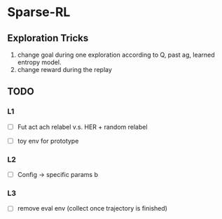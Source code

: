 # Sparse-RL

## Exploration Tricks

1. change goal during one exploration according to Q, past ag, learned entropy model.
2. change reward during the replay

## TODO

### L1

- [ ] Fut act ach relabel v.s. HER + random relabel
- [ ] toy env for prototype



### L2

- [ ] Config -> specific params b

### L3

- [ ] remove eval env (collect once trajectory is finished)